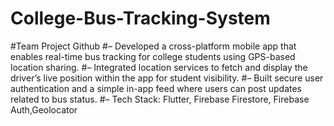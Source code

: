# College-Bus-Tracking-System
#Team Project Github
#– Developed a cross-platform mobile app that enables real-time bus tracking for college students using
GPS-based location sharing.
#– Integrated location services to fetch and display the driver’s live position within the app for student visibility.
#– Built secure user authentication and a simple in-app feed where users can post updates related to bus status.
#– Tech Stack: Flutter, Firebase Firestore, Firebase Auth,Geolocator
